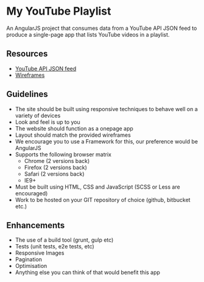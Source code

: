# My YouTube Playlist

An AngularJS project that consumes data from a YouTube API JSON feed to produce a single-page app that lists YouTube videos in a playlist.

## Resources
* [YouTube API JSON feed](https://www.googleapis.com/youtube/v3/playlistItems?part=snippet,contentDetails,status&maxResults=10&playlistId=PLSi28iDfECJPJYFA4wjlF5KUucFvc0qbQ&key=AIzaSyCuv_16onZRx3qHDStC-FUp__A6si-fStw)
* [Wireframes](http://m5sdq6.axshare.com/)

## Guidelines
* The site should be built using responsive techniques to behave well on a variety of devices
* Look and feel is up to you
* The website should function as a onepage
app
* Layout should match the provided wireframes
* We encourage you to use a Framework for this, our preference would be AngularJS
* Supports the following browser matrix
  * Chrome (2 versions back)
  * Firefox (2 versions back)
  * Safari (2 versions back)
  * IE9+
* Must be built using HTML, CSS and JavaScript (SCSS or Less are encouraged)
* Work to be hosted on your GIT repository of choice (github, bitbucket etc.)

## Enhancements
* The use of a build tool (grunt, gulp etc)
* Tests (unit tests, e2e tests, etc)
* Responsive Images
* Pagination
* Optimisation
* Anything else you can think of that would benefit this app